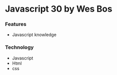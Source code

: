 # Javascript 30 by Wes Bos

### Features
- Javascript knowledge

### Technology
- Javascript
- Html
- css
